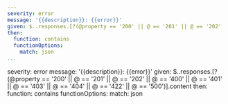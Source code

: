 ```yaml
---
severity: error
message: '{{description}}: {{error}}'
given: $..responses.[?(@property == '200' || @ == '201' || @ == '202' || @ == '400' || @ == '401' || @ == '403' || @ == '404' || @ == '422' || @ == '500')].content
then:
  function: contains
  functionOptions:
    match: json
...
```

severity: error
message: '{{description}}: {{error}}'
given: $..responses.[?(@property == '200' || @ == '201' || @ == '202' || @ == '400' || @ == '401' || @ == '403' || @ == '404' || @ == '422' || @ == '500')].content
then:
  function: contains
  functionOptions:
    match: json